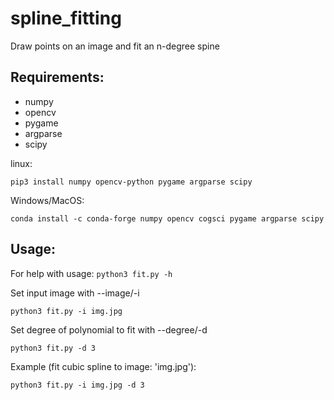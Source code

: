 # spline_fitting
Draw points on an image and fit an n-degree spine

## Requirements:
- numpy
- opencv
- pygame
- argparse
- scipy

linux:
```
pip3 install numpy opencv-python pygame argparse scipy
```
Windows/MacOS:
```
conda install -c conda-forge numpy opencv cogsci pygame argparse scipy
```

## Usage:
For help with usage:
```python3 fit.py -h```

Set input image with --image/-i
```
python3 fit.py -i img.jpg
```

Set degree of polynomial to fit with --degree/-d
```
python3 fit.py -d 3
```

Example (fit cubic spline to image: 'img.jpg'):
```
python3 fit.py -i img.jpg -d 3
```
